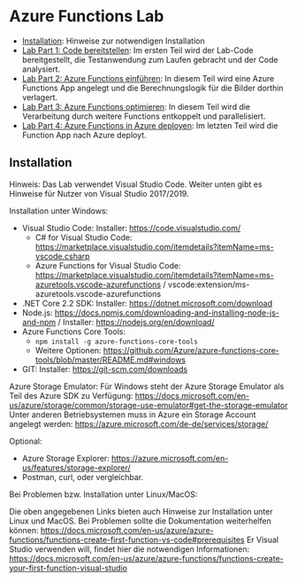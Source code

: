 # Azure Functions Lab 

* [Installation](lab1-installation.md): Hinweise zur notwendigen Installation
* [Lab Part 1: Code bereitstellen](lab1-part1.md): Im ersten Teil wird der Lab-Code bereitgestellt, die Testanwendung zum Laufen gebracht und der Code analysiert.
* [Lab Part 2: Azure Functions einführen](lab1-part2.md): In diesem Teil wird eine Azure Functions App angelegt und die Berechnungslogik für die Bilder dorthin verlagert. 
* [Lab Part 3: Azure Functions optimieren](lab1-part3.md): In diesem Teil wird die Verarbeitung durch weitere Functions entkoppelt und parallelisiert.
* [Lab Part 4: Azure Functions in Azure deployen](lab1-part4.md): Im letzten Teil wird die Function App nach Azure deployt.


## Installation

Hinweis: Das Lab verwendet Visual Studio Code. Weiter unten gibt es Hinweise für Nutzer von Visual Studio 2017/2019.  

Installation unter Windows:

* Visual Studio Code:	Installer: https://code.visualstudio.com/
	* C# for Visual Studio Code:	https://marketplace.visualstudio.com/itemdetails?itemName=ms-vscode.csharp
	* Azure Functions for Visual Studio Code: https://marketplace.visualstudio.com/itemdetails?itemName=ms-azuretools.vscode-azurefunctions / vscode:extension/ms-azuretools.vscode-azurefunctions
* .NET Core 2.2 SDK:	Installer: https://dotnet.microsoft.com/download
* Node.js:				https://docs.npmjs.com/downloading-and-installing-node-js-and-npm / Installer: https://nodejs.org/en/download/
*  Azure Functions Core Tools:	
	*  ``npm install -g azure-functions-core-tools``
	*  Weitere Optionen: https://github.com/Azure/azure-functions-core-tools/blob/master/README.md#windows
* GIT: Installer: https://git-scm.com/downloads


Azure Storage Emulator:
Für Windows steht der Azure Storage Emulator als Teil des Azure SDK zu Verfügung: https://docs.microsoft.com/en-us/azure/storage/common/storage-use-emulator#get-the-storage-emulator
Unter anderen Betriebsystemen muss in Azure ein Storage Account angelegt werden: https://azure.microsoft.com/de-de/services/storage/

Optional:

* Azure Storage Explorer:	https://azure.microsoft.com/en-us/features/storage-explorer/
* Postman, curl, oder vergleichbar.


Bei Problemen bzw. Installation unter Linux/MacOS:

Die oben angegebenen Links bieten auch Hinweise zur Installation unter Linux und MacOS.
Bei Problemen sollte die Dokumentation weiterhelfen können: https://docs.microsoft.com/en-us/azure/azure-functions/functions-create-first-function-vs-code#prerequisites
Er Visual Studio verwenden will, findet hier die notwendigen Informationen: https://docs.microsoft.com/en-us/azure/azure-functions/functions-create-your-first-function-visual-studio

